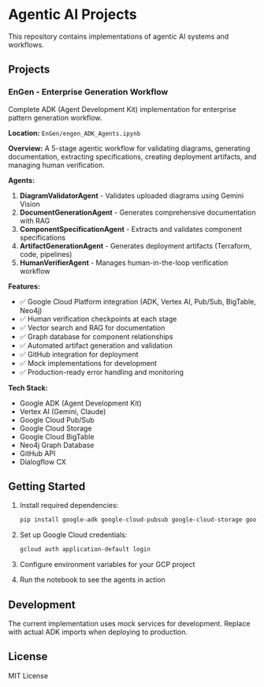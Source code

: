 # Agentic AI Projects

This repository contains implementations of agentic AI systems and workflows.

## Projects

### EnGen - Enterprise Generation Workflow

Complete ADK (Agent Development Kit) implementation for enterprise pattern generation workflow.

**Location:** `EnGen/engen_ADK_Agents.ipynb`

**Overview:**
A 5-stage agentic workflow for validating diagrams, generating documentation, extracting specifications, creating deployment artifacts, and managing human verification.

**Agents:**
1. **DiagramValidatorAgent** - Validates uploaded diagrams using Gemini Vision
2. **DocumentGenerationAgent** - Generates comprehensive documentation with RAG
3. **ComponentSpecificationAgent** - Extracts and validates component specifications
4. **ArtifactGenerationAgent** - Generates deployment artifacts (Terraform, code, pipelines)
5. **HumanVerifierAgent** - Manages human-in-the-loop verification workflow

**Features:**
- ✅ Google Cloud Platform integration (ADK, Vertex AI, Pub/Sub, BigTable, Neo4j)
- ✅ Human verification checkpoints at each stage
- ✅ Vector search and RAG for documentation
- ✅ Graph database for component relationships
- ✅ Automated artifact generation and validation
- ✅ GitHub integration for deployment
- ✅ Mock implementations for development
- ✅ Production-ready error handling and monitoring

**Tech Stack:**
- Google ADK (Agent Development Kit)
- Vertex AI (Gemini, Claude)
- Google Cloud Pub/Sub
- Google Cloud Storage
- Google Cloud BigTable
- Neo4j Graph Database
- GitHub API
- Dialogflow CX

## Getting Started

1. Install required dependencies:
   ```bash
   pip install google-adk google-cloud-pubsub google-cloud-storage google-cloud-bigtable neo4j jsonschema pydantic pyyaml
   ```

2. Set up Google Cloud credentials:
   ```bash
   gcloud auth application-default login
   ```

3. Configure environment variables for your GCP project

4. Run the notebook to see the agents in action

## Development

The current implementation uses mock services for development. Replace with actual ADK imports when deploying to production.

## License

MIT License

